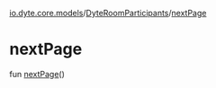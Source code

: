 [io.dyte.core.models](../index.md)/[DyteRoomParticipants](index.md)/[nextPage](next-page.md)

# nextPage


fun [nextPage](next-page.md)()
